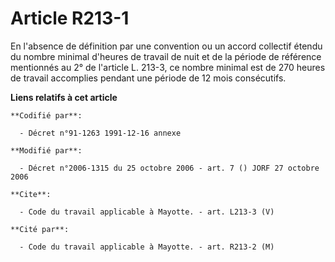 # Article R213-1

En l'absence de définition par une convention ou un accord collectif étendu du nombre minimal d'heures de travail de nuit et
de la période de référence mentionnés au 2° de l'article L. 213-3, ce nombre minimal est de 270 heures de travail accomplies
pendant une période de 12 mois consécutifs.

**Liens relatifs à cet article**

	**Codifié par**:

	  - Décret n°91-1263 1991-12-16 annexe

	**Modifié par**:

	  - Décret n°2006-1315 du 25 octobre 2006 - art. 7 () JORF 27 octobre 2006

	**Cite**:

	  - Code du travail applicable à Mayotte. - art. L213-3 (V)

	**Cité par**:

	  - Code du travail applicable à Mayotte. - art. R213-2 (M)
